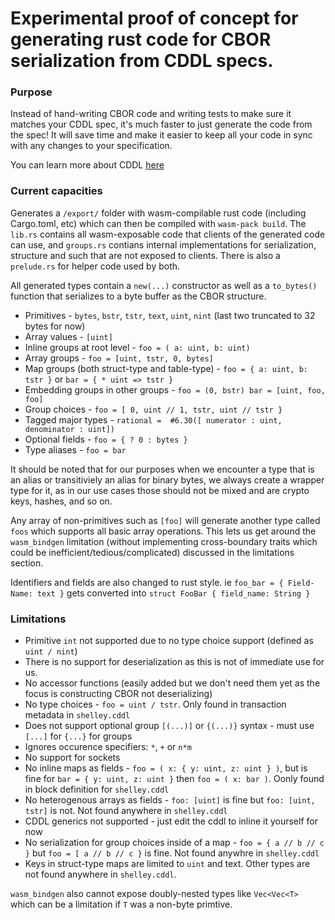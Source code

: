 # Experimental proof of concept for generating rust code for CBOR serialization from CDDL specs.

### Purpose ###

Instead of hand-writing CBOR code and writing tests to make sure it matches your CDDL spec, it's much faster to just generate the code from the spec! It will save time and make it easier to keep all your code in sync with any changes to your specification.

You can learn more about CDDL [here](https://github.com/cbor-wg/cddl)

### Current capacities

Generates a `/export/` folder with wasm-compilable rust code (including Cargo.toml, etc) which can then be compiled with `wasm-pack build`.
The `lib.rs` contains all wasm-exposable code that clients of the generated code can use, and `groups.rs` contians internal implementations for serialization, structure and such that are not exposed to clients. There is also a `prelude.rs` for helper code used by both.

All generated types contain a `new(...)` constructor as well as a `to_bytes()` function that serializes to a byte buffer as the CBOR structure.

* Primitives - `bytes`, `bstr`, `tstr`, `text`, `uint`, `nint` (last two truncated to 32 bytes for now)
* Array values - `[uint]`
* Inline groups at root level - `foo = ( a: uint, b: uint)`
* Array groups - `foo = [uint, tstr, 0, bytes]`
* Map groups (both struct-type and table-type) - `foo = { a: uint, b: tstr }` or `bar = { * uint => tstr }`
* Embedding groups in other groups - `foo = (0, bstr) bar = [uint, foo, foo]`
* Group choices - `foo = [ 0, uint // 1, tstr, uint // tstr }`
* Tagged major types - `rational =  #6.30([ numerator : uint, denominator : uint])`
* Optional fields - `foo = { ? 0 : bytes }`
* Type aliases - `foo = bar`

It should be noted that for our purposes when we encounter a type that is an alias or transitiviely an alias for binary bytes, we always create a wrapper type for it, as in our use cases those should not be mixed and are crypto keys, hashes, and so on.

Any array of non-primitives such as `[foo]` will generate another type called `foos` which supports all basic array operations.
This lets us get around the `wasm_bindgen` limitation (without implementing cross-boundary traits which could be inefficient/tedious/complicated) discussed in the limitations section.

Identifiers and fields are also changed to rust style. ie `foo_bar = { Field-Name: text }` gets converted into `struct FooBar { field_name: String }`

### Limitations

* Primitive `int` not supported due to no type choice support (defined as `uint / nint`)
* There is no support for deserialization as this is not of immediate use for us.
* No accessor functions (easily added but we don't need them yet as the focus is constructing CBOR not deserializing)
* No type choices - `foo = uint / tstr`. Only found in transaction metadata in `shelley.cddl`
* Does not support optional group `[(...)]` or `{(...)}` syntax - must use `[...]` for `{...}` for groups
* Ignores occurence specifiers: `*`, `+` or `n*m`
* No support for sockets
* No inline maps as fields - `foo = ( x: { y: uint, z: uint } )`, but is fine for `bar = { y: uint, z: uint }` then `foo = ( x: bar )`. Oonly found in block definition for `shelley.cddl`
* No heterogenous arrays as fields - `foo: [uint]` is fine but `foo: [uint, tstr]` is not. Not found anywhere in `shelley.cddl`
* CDDL generics not supported - just edit the cddl to inline it yourself for now
* No serialization for group choices inside of a map - `foo = { a // b // c }` but `foo = [ a // b // c }` is fine. Not found anywhre in `shelley.cddl`
* Keys in struct-type maps are limited to `uint` and text. Other types are not found anywhere in `shelley.cddl`.


`wasm_bindgen` also cannot expose doubly-nested types like `Vec<Vec<T>` which can be a limitation if `T` was a non-byte primtive.
